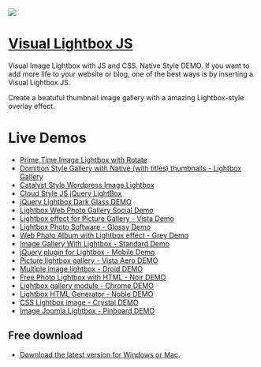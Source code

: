 <a href="http://www.visuallightbox.com/lightbox-mac-style-demo.html">
  <img src="http://visuallightbox.com/images/demo/thumbnail_native.jpg">
</a>

# [Visual Lightbox JS](http://visuallightbox.com/)

Visual Image Lightbox with JS and CSS. Native Style DEMO. If you want to add more life to your website or blog, one of the best ways is by inserting a Visual Lightbox JS.

Create a beatuful thumbnail image gallery with a amazing Lightbox-style overlay effect.

# Live Demos

*    [Prime Time Image Lightbox with Rotate](http://visuallightbox.com/jquery-image-lightbox.html)
*    [Domition Style Gallery with Native (with titles) thumbnails - Lightbox Gallery](http://visuallightbox.com/joomla-lightbox-gallery-dominion.html)
*    [Catalyst Style Wordpress Image Lightbox](http://visuallightbox.com/wordpress-lightbox-catalyst.html)
*    [Cloud Style JS jQuery LightBox](http://visuallightbox.com/js-jquery-cloud-demo.html)
*    [jQuery Lightbox Dark Glass DEMO](http://www.visuallightbox.com/jquery-lightbox-dark-glass-demo.html)
*    [Lightbox Web Photo Gallery Social Demo](http://www.visuallightbox.com/photo-gallery-with-lightbox-simple-html-demo.html)
*    [Lightbox effect for Picture Gallery - Vista Demo](http://www.visuallightbox.com/lightbox-effect-vista-demo.html)
*    [Lightbox Photo Software - Glossy Demo](http://www.visuallightbox.com/lightbox-photo-software-sticky-notes-demo.html)
*    [Web Photo Album with Lightbox effect - Grey Demo](http://www.visuallightbox.com/lightbox-photo-album-polaroid-demo.html)
*    [Image Gallery With Lightbox - Standard Demo](http://www.visuallightbox.com/image-gallery-with-lightbox-no-frame-demo.html)
*    [jQuery plugin for Lightbox - Mobile Demo](http://www.visuallightbox.com/jquery-thickbox-iphone-demo.html)
*    [Picture lightbox gallery - Vista Aero DEMO](http://www.visuallightbox.com/lightbox-for-photo-vista-aero-demo.html)
*    [Multiple image lightbox - Droid DEMO](http://www.visuallightbox.com/lightbox-for-photo-android-demo.html)
*    [Free Photo Lightbox with HTML - Noir DEMO](http://www.visuallightbox.com/lightbox-for-photo-noir-demo.html)
*    [Lightbox gallery module - Chrome DEMO](http://www.visuallightbox.com/lightbox-for-photo-chrome-demo.html)
*    [Lightbox HTML Generator - Noble DEMO](http://www.visuallightbox.com/lightbox-for-photo-noble-demo.html)
*    [CSS Lightbox image - Crystal DEMO](http://www.visuallightbox.com/lightbox-for-photo-crystal-demo.html)
*    [Image Joomla Lightbox - Pinboard DEMO](http://www.visuallightbox.com/lightbox-for-photo-pinboard-demo.html)

## Free download

* [Download the latest version for Windows or Mac](http://www.visuallightbox.com/index.html#download).